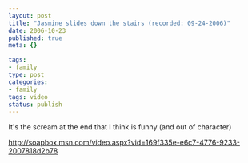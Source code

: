 ```yaml
--- 
layout: post
title: "Jasmine slides down the stairs (recorded: 09-24-2006)"
date: 2006-10-23
published: true
meta: {}

tags: 
- family
type: post
categories: 
- family
tags: video
status: publish
---
```



It's the scream at the end that I think is funny (and out of character)

 

<http://soapbox.msn.com/video.aspx?vid=169f335e-e6c7-4776-9233-2007818d2b78>

